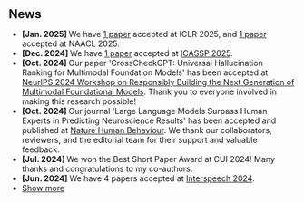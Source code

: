 <h1 id="news"></h1>

<h2 style="margin: 60px 0px 10px;">News</h2>


<ul>
<li><strong>[Jan. 2025] </strong>We have <a href="https://arxiv.org/abs/2406.03199">1 paper</a> accepted at ICLR 2025, and <a href="https://arxiv.org/abs/2406.00522">1 paper</a> accepted at NAACL 2025.</li>
<li><strong>[Dec. 2024] </strong>We have  <a href="https://arxiv.org/abs/2409.16644">1 paper</a> accepted at <a href="https://2025.ieeeicassp.org/">ICASSP 2025</a>.</li>
<li><strong>[Oct. 2024] </strong>Our paper 'CrossCheckGPT: Universal Hallucination Ranking for Multimodal Foundation Models' has been accepted at <a href="https://neurips.cc/virtual/2024/workshop/84739">NeurIPS 2024 Workshop on Responsibly Building the Next Generation of Multimodal Foundational Models</a>. Thank you to everyone involved in making this research possible!</li>
<li><strong>[Oct. 2024] </strong>Our journal 'Large Language Models Surpass Human Experts in Predicting Neuroscience Results' has been accepted and published at <a href="https://www.nature.com/nathumbehav/">Nature Human Behaviour</a>. We thank our collaborators, reviewers, and the editorial team for their support and valuable feedback.</li>
<li><strong>[Jul. 2024] </strong>We won the Best Short Paper Award at CUI 2024! Many thanks and congratulations to my co-authors.</li>
<li><strong>[Jun. 2024] </strong>We have 4 papers accepted at <a href="https://interspeech2024.org/">Interspeech 2024</a>.</li>


<li> <a href="#" onclick="toggleVis(this); return false;">Show more</a> </li>
<div id="newsmore" style="display:none"> 
  <li><strong>[May. 2024] </strong>Our paper 'Building Better AI Agents: A Provocation on the Utilisation of Persona in LLM-based Conversational Agents' has been accepted at <a href="https://cui.acm.org/2024/">CUI 2024</a>, see you in Luxembourg City!</li>
<li><strong>[May. 2024] </strong>Our paper 'av-SALMONN: Speech-Enhanced Audio-Visual Large Language Models' has been accepted at <a href="https://icml.cc/Conferences/2024">ICML 2024</a>, see you in Vienna again!</li>
<li><strong>[Apr. 2024] </strong>We have 4 papers accepted at <a href="https://2024.ieeeicassp.org/">ICASSP 2024</a>.</li>
<li><strong>[Mar. 2024] </strong>Our journal 'Graph Neural Networks for Contextual ASR with the Tree-Constrained Pointer Generator' has been officially published.</li>
<li><strong>[Jan. 2024] </strong>Our paper 'SALMONN: Towards Generic Hearing Abilities for Large Language Models' has been accepted at <a href="https://iclr.cc/">ICLR 2024</a>, see you in Vienna!</li>
<li><strong>[Jan. 2024] </strong>I have been awarded a <a href="https://www.trin.cam.ac.uk/fellows/junior-research-fellowships/">Junior Research Fellowship</a> at Trinity College, University of Cambridge starting from October 2024.</li>
<li><strong>[Jan. 2024] </strong>I will be lecturing MPhil course <a href="https://www.mlmi.eng.cam.ac.uk/mlmi-14-spoken-language-generation-processing-and-recognition">MLMI14 "Advanced Speech Recognition"</a> at the Department of Engineering, University of Cambridge.</li>

</div>

</ul>
